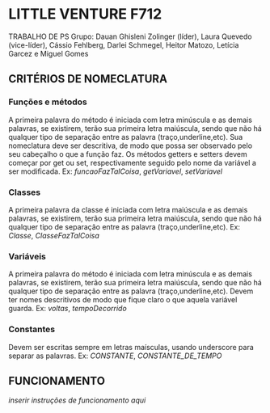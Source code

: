# LITTLE VENTURE F712
TRABALHO DE PS
Grupo: Dauan Ghisleni Zolinger (líder), Laura Quevedo (vice-líder), Cássio Fehlberg, Darlei Schmegel, Heitor Matozo, Letícia Garcez e Miguel Gomes

## CRITÉRIOS DE NOMECLATURA

   ### Funções e métodos
   A primeira palavra do método é iniciada com letra minúscula e as demais palavras, se existirem, terão sua primeira letra maiúscula, sendo que não há qualquer tipo de separação entre as palavra (traço,underline,etc). Sua nomeclatura deve ser descritiva, de modo que possa ser observado pelo seu cabeçalho o que a função faz. Os métodos getters e setters devem começar por get ou set, respectivamente seguido pelo nome da variável a ser modificada.
   Ex: *funcaoFazTalCoisa*, *getVariavel*, *setVariavel*
   
   ### Classes
   A primeira palavra da classe é iniciada com letra maiúscula e as demais palavras, se existirem, terão sua primeira letra maiúscula, sendo que não há qualquer tipo de separação entre as palavra (traço,underline,etc).
   Ex: *Classe*, *ClasseFazTalCoisa*

   ### Variáveis
   A primeira palavra do método é iniciada com letra minúscula e as demais palavras, se existirem, terão sua primeira letra maiúscula, sendo que não há qualquer tipo de separação entre as palavra (traço,underline,etc). Devem ter nomes descritivos de modo que fique claro o que aquela variável guarda.
   Ex: *voltas*, *tempoDecorrido*

   ### Constantes 
   Devem ser escritas sempre em letras maísculas, usando underscore para separar as palavras.
   Ex: *CONSTANTE*, *CONSTANTE_DE_TEMPO*

## FUNCIONAMENTO
   
   *inserir instruções de funcionamento aqui*
